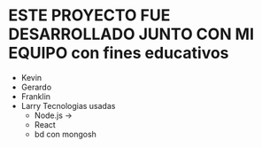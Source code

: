 # ESTE PROYECTO FUE DESARROLLADO JUNTO CON  MI EQUIPO  con fines educativos
* Kevin
* Gerardo
* Franklin
* Larry
  Tecnologias usadas
  * Node.js -> 
  * React
  * bd con mongosh

